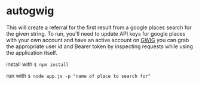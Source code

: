 autogwig
========
This will create a referral for the first result from a google places search for the given string. 
To run, you'll need to update API keys for google places with your own account and have an active account on [GWIG](http://www.gwig.com) you can grab the appropriate user id and Bearer token by inspecting requests while using the application itself.

install with `$ npm install`

run with `$ node app.js -p "name of place to search for"`


